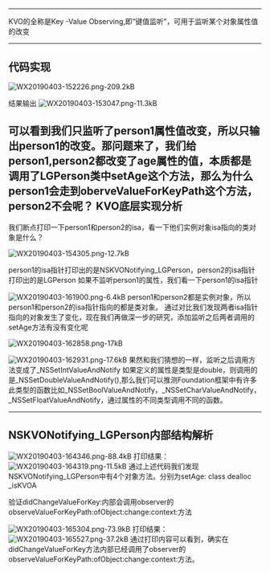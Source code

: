 # 
--------

KVO的全称是Key -Value Observing,即“键值监听”，可用于监听某个对象属性值的改变

----------
## 代码实现 ##
![WX20190403-152226.png-209.2kB][1]

 结果输出
![WX20190403-153047.png-11.3kB][2] 

可以看到我们只监听了person1属性值改变，所以只输出person1的改变。那问题来了，我们给person1,person2都改变了age属性的值，本质都是调用了LGPerson类中setAge这个方法，那么为什么person1会走到oberveValueForKeyPath这个方法，person2不会呢？
KVO底层实现分析
---------
我们断点打印一下person1和person2的isa，看一下他们实例对象isa指向的类对象是什么？

![WX20190403-154305.png-12.7kB][3]

person1的isa指针打印出的是NSKVONotifying_LGPerson，person2的isa指针打印出的是LGPerson
如果不监听person1的属性，我们看一下person1的isa指针

![WX20190403-161900.png-6.4kB][4]
person1和person2都是实例对象，所以person1和person2的isa指针指向的都是类对象。
通过对比我们发现两者isa指针指向的对象发生了变化，现在我们再做深一步的研究，添加监听之后两者调用的setAge方法有没有变化呢

![WX20190403-162858.png-17kB][5]

![WX20190403-162931.png-17.6kB][6]
果然和我们猜想的一样，监听之后调用方法变成了_NSSetIntValueAndNotify
如果定义的属性是类型是double，则调用的是_NSSetDoubleValueAndNotify(),那么我们可以推测Foundation框架中有许多此类型的函数比如_NSSetBoolValueAndNotify，_NSSetCharValueAndNotify，_NSSetFloatValueAndNotify，通过属性的不同类型调用不同的函数。

---------
## NSKVONotifying_LGPerson内部结构解析 ##
![WX20190403-164346.png-88.4kB][7]
打印结果：
![WX20190403-164319.png-11.5kB][8]
通过上述代码我们发现NSKVONotifying_LGPerson中有4个对象方法。分别为setAge: class dealloc _isKVOA

验证didChangeValueForKey:内部会调用observer的observeValueForKeyPath:ofObject:change:context:方法

![WX20190403-165304.png-73.9kB][9]
打印结果：
![WX20190403-165527.png-37.2kB][10]
通过打印内容可以看到，确实在didChangeValueForKey方法内部已经调用了observer的observeValueForKeyPath:ofObject:change:context:方法。

[1]: http://static.zybuluo.com/stevenlfg/ze1ka66b7hliziq47e48cnit/WX20190403-152226.png
[2]: http://static.zybuluo.com/stevenlfg/hag3bgsjdkk42qrhdpkqpczl/WX20190403-153047.png
[3]: http://static.zybuluo.com/stevenlfg/g5ji7vbsmx8tuxai902lttnk/WX20190403-154305.png
[4]: http://static.zybuluo.com/stevenlfg/rf7xzye5vzl9svl8aghdtpkv/WX20190403-161900.png
[5]: http://static.zybuluo.com/stevenlfg/8tpjivzsldv5pgm01do5ti2c/WX20190403-162858.png
[6]: http://static.zybuluo.com/stevenlfg/ibuctf354mcxxhr3b1duprme/WX20190403-162931.png
[7]: http://static.zybuluo.com/stevenlfg/uvyzl92e5t8ngsgmhjmr0q9r/WX20190403-164346.png
[8]: http://static.zybuluo.com/stevenlfg/yq9rj9f9zcq8hipmtjfuif8i/WX20190403-164319.png
[9]: http://static.zybuluo.com/stevenlfg/gxdk2vj6qqb85878hcispw6b/WX20190403-165304.png
[10]: http://static.zybuluo.com/stevenlfg/36oxz5ntknuoz6seyiy4fxpg/WX20190403-165527.png